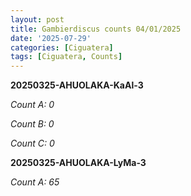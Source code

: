 ```yaml
---
layout: post 
title: Gambierdiscus counts 04/01/2025
date: '2025-07-29'
categories: [Ciguatera]
tags: [Ciguatera, Counts]
---
```


**20250325-AHUOLAKA-KaAl-3**

*Count A: 0* 

*Count B: 0* 

*Count C: 0* 


**20250325-AHUOLAKA-LyMa-3**

*Count A: 65* 